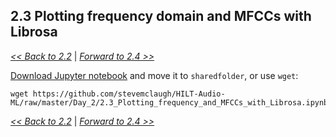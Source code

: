 ## 2.3 Plotting frequency domain and MFCCs with Librosa

[*<< Back to 2.2*](2.2.md) \| [*Forward to 2.4 >>*](2.4.md)

[Download Jupyter notebook](https://github.com/stevemclaugh/HILT-Audio-ML/blob/master/Day_2/2.3_Plotting_frequency_and_MFCCs_with_Librosa.ipynb) and move it to `sharedfolder`, or use `wget`:

```
wget https://github.com/stevemclaugh/HILT-Audio-ML/raw/master/Day_2/2.3_Plotting_frequency_and_MFCCs_with_Librosa.ipynb
```

[*<< Back to 2.2*](2.2.md) \| [*Forward to 2.4 >>*](2.4.md)
